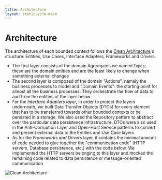```yaml
---
title: Architecture
layout: static-site-main
---
```


# Architecture
The architecture of each bounded context follows the
[Clean Architecture](https://blog.cleancoder.com/uncle-bob/2012/08/13/the-clean-architecture.html)'s structure: Entities, Use Cases, Interface Adapters, Frameworks and Drivers.  

- The first layer consists of the domain Aggregates we named `Types`; these are the domain entities
  and are the least likely to change when something external changes
- The second layer is composed of the domain "Actions", namely the business processes to model and
  "Domain Events": the starting point for almost all the business processes. They orchestrate
  the flow of data to and from the entities of the layer below
- For the _Interface Adapters layer_, in order to protect the layers underneath, we built
  Data Transfer Objects (DTOs) for every element that has to be transferred towards other bounded
  contexts or be persisted in a storage. We also used the Repository pattern to abstract over the
  particular data persistence infrastructure.
  DTOs were also used in the Anti-Corruption Layer and Open-Host Service patterns to convert and
  present external data to the Entities and Use Case layers
- As for the _Frameworks and Drivers_ layer, it contains the minimal amount of code needed to glue
  together the "communication code" (HTTP servers, Database persistence, etc.) with the code below.
  We implemented the HTTP servers belonging to this layer and mocked the remaining code related to
  data persistence or message-oriented communication

<img id="clean-arch" alt="Clean Architecture" src="#"/>
